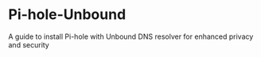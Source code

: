 # Pi-hole-Unbound
A guide to install Pi-hole with Unbound DNS resolver for enhanced privacy and security
